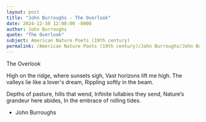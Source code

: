 ```yaml
---
layout: post
title: "John Burroughs - The Overlook"
date: 2024-12-30 12:00:00 -0000
author: John Burroughs
quote: "The Overlook"
subject: American Nature Poets (19th century)
permalink: /American Nature Poets (19th century)/John Burroughs/John Burroughs - The Overlook
---
```


The Overlook

High on the ridge, where sunsets sigh,
Vast horizons lift me high.
The valleys lie like a lover's dream,
Rippling softly in the beam.

Depths of pasture, hills that wend,
Infinite lullabies they send,
Nature’s grandeur here abides,
In the embrace of rolling tides.

- John Burroughs
